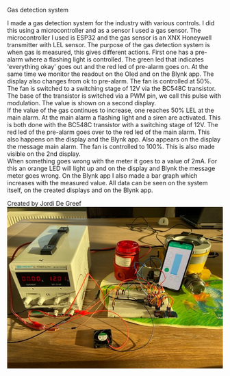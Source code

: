 Gas detection system

I made a gas detection system for the industry with various controls. I did this using a microcontroller and as a sensor I used a gas sensor. The microcontroller I used is ESP32 and the gas sensor is an XNX Honeywell transmitter with LEL sensor. The purpose of the gas detection system is when gas is measured, this gives different actions.
First one has a pre-alarm where a flashing light is controlled. The green led that indicates 'everything okay' goes out and the red led of pre-alarm goes on. At the same time we monitor the readout on the Oled and on the Blynk app. The display also changes from ok to pre-alarm.
The fan is controlled at 50%. The fan is switched to a switching stage of 12V via the BC548C transistor. The base of the transistor is switched via a PWM pin, we call this pulse with modulation. The value is shown on a second display.  
If the value of the gas continues to increase, one reaches 50% LEL at the main alarm. At the main alarm a flashing light and a siren are activated. This is both done with the BC548C transistor with a switching stage of 12V.
The red led of the pre-alarm goes over to the red led of the main alarm. This also happens on the display and the Blynk app. Also appears on the display the message main alarm. The fan is controlled to 100%. This is also made visible on the 2nd display.  
When something goes wrong with the meter it goes to a value of 2mA. For this an orange LED will light up and on the display and Blynk the message meter goes wrong. On the Blynk app I also made a bar graph which increases with the measured value.
All data can be seen on the system itself, on the created displays and on the Blynk app.

Created by Jordi De Greef  
![Image of Gasdetectie systeem](90993749_255237232170613_6511057755153891328_n.jpg)

